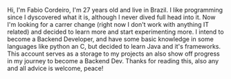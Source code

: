 Hi, I'm Fabio Cordeiro, I'm 27 years old and live in Brazil.
I like programming since I dyscovered what it is, although I never dived full head into it.
Now I'm looking for a carrer change (right now I don't work with anything IT related) and decided
to learn more and start experimenting more.
I intend to become a Backend Developer, and have some basic knowledge in some languages like python an C, but decided
to learn Java and it's frameworks.
This account serves as a storage to my projects an also show off progress in my journey to become a Backend Dev.
Thanks for reading this, also any and all advice is welcome, peace!
